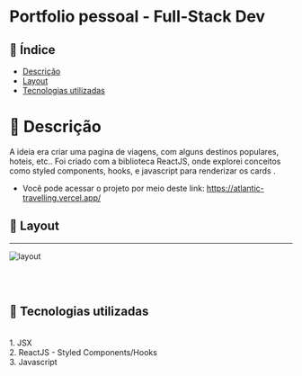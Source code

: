# Portfolio pessoal - Full-Stack Dev

## 📜 Índice
- <a href="#-descrição">Descrição</a>
- <a href="#-layout">Layout</a>
- <a href="#-tecnologias-utilizadas">Tecnologias utilizadas</a>



# 💭 Descrição
A ideia era criar uma pagina de viagens, com alguns destinos populares, hoteis, etc.. Foi criado com a biblioteca ReactJS, onde explorei conceitos como styled components, hooks, e javascript para renderizar os cards .    <br>
- Você pode acessar o projeto por meio deste link: <a>https://atlantic-travelling.vercel.app/<a>


## 📲 Layout
<hr>

![layout](/imgs/layout.png)

<br>
<br>

## 🔧 Tecnologias utilizadas
<br>
1. JSX<br>
2. ReactJS - Styled Components/Hooks<br>
3. Javascript

